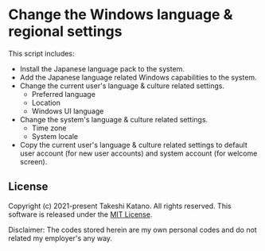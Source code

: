# Change the Windows language & regional settings

This script includes:

- Install the Japanese language pack to the system.
- Add the Japanese language related Windows capabilities to the system.
- Change the current user's language & culture related settings.
    - Preferred language
    - Location
    - Windows UI language
- Change the system's language & culture related settings.
    - Time zone
    - System locale
- Copy the current user's language & culture related settings to default user account (for new user accounts) and system account (for welcome screen).


## License

Copyright (c) 2021-present Takeshi Katano. All rights reserved. This software is released under the [MIT License](https://github.com/tksh164/windows-language-culture-change-script/blob/master/LICENSE).

Disclaimer: The codes stored herein are my own personal codes and do not related my employer's any way.
